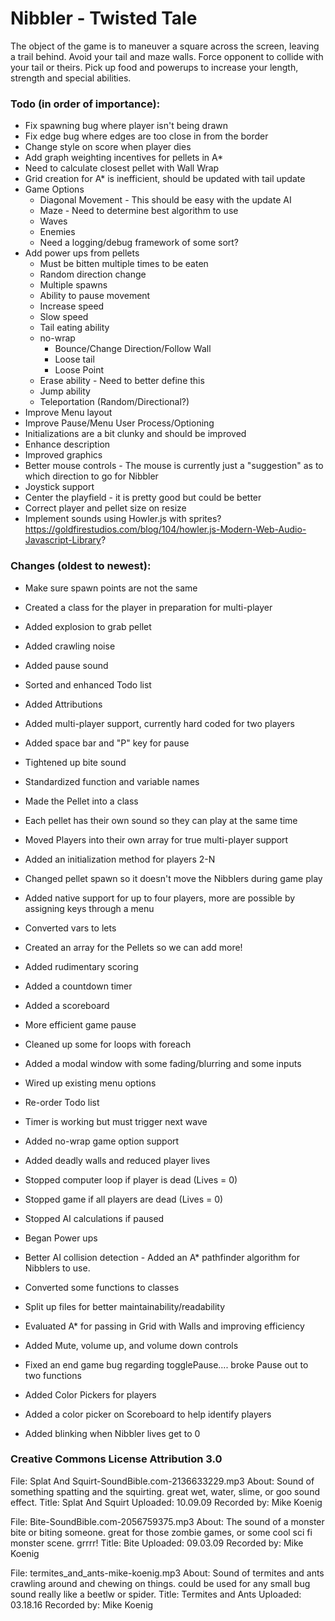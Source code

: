 # Nibbler - Twisted Tale

The object of the game is to maneuver a square across the screen, leaving a trail behind. Avoid your tail and maze walls. Force opponent to collide with your tail or theirs. Pick up food and powerups to increase your length, strength and special abilities.

### Todo (in order of importance):

* Fix spawning bug where player isn't being drawn
* Fix edge bug where edges are too close in from the border
* Change style on score when player dies
* Add graph weighting incentives for pellets in A*
* Need to calculate closest pellet with Wall Wrap
* Grid creation for A* is inefficient, should be updated with tail update
* Game Options
	* Diagonal Movement - This should be easy with the update AI
	* Maze - Need to determine best algorithm to use
	* Waves
	* Enemies
	* Need a logging/debug framework of some sort?
* Add power ups from pellets
    * Must be bitten multiple times to be eaten
    * Random direction change
    * Multiple spawns
	* Ability to pause movement
	* Increase speed
	* Slow speed
	* Tail eating ability
	* no-wrap
		* Bounce/Change Direction/Follow Wall
		* Loose tail
		* Loose Point
	* Erase ability - Need to better define this
	* Jump ability
	* Teleportation (Random/Directional?)
* Improve Menu layout
* Improve Pause/Menu User Process/Optioning
* Initializations are a bit clunky and should be improved
* Enhance description
* Improved graphics
* Better mouse controls - The mouse is currently just a "suggestion" as to which direction to go for Nibbler
* Joystick support
* Center the playfield - it is pretty good but could be better
* Correct player and pellet size on resize
* Implement sounds using Howler.js with sprites? https://goldfirestudios.com/blog/104/howler.js-Modern-Web-Audio-Javascript-Library?

### Changes (oldest to newest):

* Make sure spawn points are not the same
* Created a class for the player in preparation for multi-player
* Added explosion to grab pellet
* Added crawling noise
* Added pause sound
* Sorted and enhanced Todo list
* Added Attributions

* Added multi-player support, currently hard coded for two players
* Added space bar and "P" key for pause
* Tightened up bite sound

* Standardized function and variable names
* Made the Pellet into a class
* Each pellet has their own sound so they can play at the same time
* Moved Players into their own array for true multi-player support
* Added an initialization method for players 2-N
* Changed pellet spawn so it doesn't move the Nibblers during game play
* Added native support for up to four players, more are possible by assigning keys through a menu

* Converted vars to lets
* Created an array for the Pellets so we can add more!
* Added rudimentary scoring
* Added a countdown timer
* Added a scoreboard
* More efficient game pause
* Cleaned up some for loops with foreach

* Added a modal window with some fading/blurring and some inputs
* Wired up existing menu options
* Re-order Todo list
* Timer is working but must trigger next wave
* Added no-wrap game option support
* Added deadly walls and reduced player lives
* Stopped computer loop if player is dead (Lives = 0)
* Stopped game if all players are dead (Lives = 0)
* Stopped AI calculations if paused
* Began Power ups
	
* Better AI collision detection - Added an A* pathfinder algorithm for Nibblers to use.
* Converted some functions to classes
* Split up files for better maintainability/readability

* Evaluated A* for passing in Grid with Walls and improving efficiency
* Added Mute, volume up, and volume down controls
* Fixed an end game bug regarding togglePause.... broke Pause out to two functions
* Added Color Pickers for players
* Added a color picker on Scoreboard to help identify players
* Added blinking when Nibbler lives get to 0

### Creative Commons License Attribution 3.0 

File: Splat And Squirt-SoundBible.com-2136633229.mp3
About: Sound of something spatting and the squirting. great wet, water, slime, or goo sound effect.
Title: Splat And Squirt
Uploaded: 10.09.09
Recorded by: Mike Koenig

File: Bite-SoundBible.com-2056759375.mp3
About: The sound of a monster bite or biting someone. great for those zombie games, or some cool sci fi monster scene. grrrr!
Title: Bite
Uploaded: 09.03.09
Recorded by: Mike Koenig 

File: termites_and_ants-mike-koenig.mp3
About: Sound of termites and ants crawling around and chewing on things. could be used for any small bug sound really like a beetlw or spider.
Title: Termites and Ants
Uploaded: 03.18.16
Recorded by: Mike Koenig 
